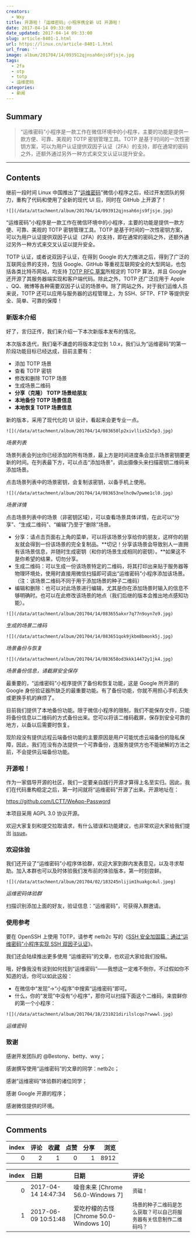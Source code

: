 ```yaml
---
creators:
  - Wxy
title: 开源啦！「运维密码」小程序携全新 UI 开源啦！
date: 2017-04-14 09:33:00
date_updated: 2017-04-14 09:33:00
slug: article-8401-1.html
url: https://linux.cn/article-8401-1.html
url_from: ''
image: album/201704/14/093912qjnsah6njs9fjsje.jpg
tags:
  - 2fa
  - otp
  - totp
  - 运维密码
categories:
  - 新闻
---
```


## Summary

> “运维密码”小程序是一款工作在微信环境中的小程序，主要的功能是提供一款方便、可靠、美观的 TOTP 密钥管理工具。TOTP 是基于时间的一次性密钥方案，可以为用户认证提供双因子认证（2FA）的支持，即在通常的密码之外，还额外通过另外一种方式来交叉认证以提升安全。

***

<!-- more -->

## Contents

继前一段时间 Linux 中国推出了“[运维密码](https://linux.cn/article-8317-1.html)”微信小程序之后，经过开发团队的努力，重构了代码和使用了全新的现代 UI 后，同时在 GitHub 上开源了！

`![](/data/attachment/album/201704/14/093912qjnsah6njs9fjsje.jpg)`

“运维密码”小程序是一款工作在微信环境中的小程序，主要的功能是提供一款方便、可靠、美观的 TOTP 密钥管理工具。TOTP 是基于时间的一次性密钥方案，可以为用户认证提供双因子认证（2FA）的支持，即在通常的密码之外，还额外通过另外一种方式来交叉认证以提升安全。

TOTP 认证，或者说双因子认证，在得到 Google 的大力推进之后，得到了广泛的互联网业界的支持，包括 Google、GitHub 等重视互联网安全的大型网站，也包括各类比特币网站，均支持 [TOTP RFC 草案](http://tools.ietf.org/id/draft-mraihi-totp-timebased-06.html)所规定的 TOTP 算法，并且 Google 还开源了其服务器端实现和客户端代码。除此之外，TOTP 还广泛应用于 Apple 、QQ、微博等各种需要双因子认证的场景中。除了网站之外，对于我们运维人员来说，TOTP 还可以应用与服务器的远程管理上，为 SSH、SFTP、FTP 等提供安全、简单、可靠的保障！

### 新版本介绍

好了，言归正传，我们来介绍一下本次新版本发布的情况。

本次版本迭代，我们毫不谦虚的将版本定位到 1.0.x，我们认为“运维密码”的第一阶段功能目标已经达成，目前主要有：

* 添加 TOTP 场景
* 查看 TOTP 密钥
* 修改和删除 TOTP 场景
* 生成场景二维码
* **分享（克隆） TOTP 场景给朋友**
* **本地备份 TOTP 场景信息**
* **本地恢复 TOTP 场景信息**

新的版本，采用了现代化的 UI 设计，看起来会更专业一点。

`![](/data/attachment/album/201704/14/083650lp2xivllix52x5p3.jpg)`

*场景列表*

场景列表会列出你已经添加的所有场景，最上方是时间进度条会显示场景密钥要更新的时间。在列表最下方，可以点击“添加场景”，调出摄像头来扫描密钥二维码来添加场景。

点击场景列表中的场景密钥，会复制该密钥，以备手机上使用。

`![](/data/attachment/album/201704/14/083653nelhc0w7pwme1cl0.jpg)`

*场景详情*

点击场景列表中的场景（非密钥区域），可以查看场景具体详情，在此可以“分享”、“生成二维码”、“编辑”乃至于“删除”场景。

* 分享：请点击页面右上角的菜单，可以将该场景分享给你的朋友，这样你的朋友就会得到一份该场景的完全复制品。**切记！分享该场景会导致别人一直拥有该场景信息，并随时生成密钥（和你的场景生成相同的密钥）。**如果这不是你希望的结果，切勿分享。
* 生成二维码：可以生成一份该场景特定的二维码，将其打印出来贴于服务器等物理环境处，使用时直接用微信扫描即可调出“运维密码”小程序添加该场景。（注：该场景二维码不同于用于添加场景的种子二维码）
* 编辑和删除：也可以对此场景进行编辑，尤其是你在添加场景时输入的信息不够明确时。也可以在此修改该场景的地点（我们后继的版本会推出地点感知功能）。

`![](/data/attachment/album/201704/14/083655akxr7q77n9oyn7o9.jpg)`

*生成的场景二维码*

`![](/data/attachment/album/201704/14/083651qok9jkbm8bmonk5j.jpg)`

*场景备份与恢复*

`![](/data/attachment/album/201704/14/083658od3kkk14472y1jk4.jpg)`

*场景备份信息，请截屏安全保存*

最重要的，“运维密码”小程序提供了备份和恢复功能，这是 Google 所开源的 Google 身份验证器所缺乏的最重要功能。有了备份功能，你就不用担心手机丢失或更换手机的麻烦了。

目前我们提供了本地备份功能。限于微信小程序的限制，我们不能保存文件，只能将备份信息以二维码的方式备份出来。您可以将该二维码截屏，保存到安全可靠的地方，以备以后需要时恢复。

现阶段没有提供远程云端备份功能的主要原因是用户可能忧虑云端备份的隐私保障，因此，我们在没有办法提供一个可靠备份，连服务提供方也不能破解的方法之前，不会提供云端备份功能。

### 开源啦！

作为一家倡导开源的社区，我们一定要亲自践行开源才算得上名至实归。因此，我们在代码重构稳定之后，第一时间就将“运维密码”开源了出来。开源地址在：

<https://github.com/LCTT/WeApp-Password>

本项目采用 AGPL 3.0 协议开源。

欢迎大家复刻和提交拉取请求，有什么错误和功能建议，也非常欢迎大家给我们提出 [issue](https://github.com/LCTT/WeApp-Password/issues)。

### 欢迎体验

我们还开设了“运维密码”小程序体验群，欢迎大家到群内发表意见，以及寻求帮助。加入本群也可以及时体验我们发布前的体验版本，第一时刻尝鲜。

`![](/data/attachment/album/201704/02/183245nlijim1huakgc4ul.jpeg)`

*运维密码体验群*

扫描识别添加上面的好友，验证信息：“运维密码”，可获得入群邀请。

### 使用参考

要在 OpenSSH 上使用 TOTP，请参考 netb2c 写的《[SSH 安全加固篇：通过“运维密码”小程序实现 SSH 双因子认证](https://linux.cn/article-8354-1.html)》。

我们还会陆续推出更多使用 “运维密码”的文章，也欢迎大家给我们投稿。

哦，好像我没有说到如何找到“运维密码”——我想这一定难不倒你，不过假如你不知道的话，你可以如此这般：

* 在微信中“发现”->“小程序”中搜索“运维密码”即可。
* 什么，你的“发现”中没有“小程序”，那你可以扫描下面这个二维码，来尝鲜你的第一个小程序：

`![](/data/attachment/album/201704/18/231021dirilslcqo7rwwwl.jpg)`

*运维密码*

### 致谢

感谢开发团队的 @Bestony、betty、wxy；

感谢撰写使用“运维密码”的文章的同学：netb2c；

 感谢“运维密码”体验群的诸位同学；

感谢 Google 开源的程序；

感谢微信提供的环境。

***

## Comments


|   index |   评论 |   收藏 |   点赞 |   分享 |   浏览 |
|--------:|-------:|-------:|-------:|-------:|-------:|
|       0 |      2 |      1 |      0 |      1 |   8912 |

|   index | 日期                | 日期                                    | 评论                                                                 |
|--------:|:--------------------|:----------------------------------------|:---------------------------------------------------------------------|
|       0 | 2017-04-14 14:47:34 | 噪音未来 [Chrome 56.0-Windows 7]        | `资磁！`                                                             |
|       1 | 2017-06-09 10:51:48 | 爱吃柠檬的古怪 [Chrome 50.0-Windows 10] | `场景的种子二维码是怎么获取？可以自己将服务器有关信息制作二维码吗？` |
